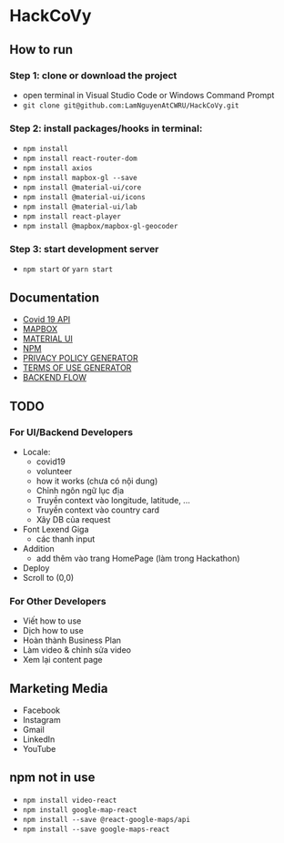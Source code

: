 # HackCoVy
## How to run 
### Step 1: clone or download the project
* open terminal in Visual Studio Code or Windows Command Prompt
* ```git clone git@github.com:LamNguyenAtCWRU/HackCoVy.git```
### Step 2: install packages/hooks in terminal: 
* ```npm install```
* ```npm install react-router-dom```
* ```npm install axios```
* ```npm install mapbox-gl --save```
* ```npm install @material-ui/core``` 
* ```npm install @material-ui/icons```
* ```npm install @material-ui/lab```
* ```npm install react-player```
* ```npm install @mapbox/mapbox-gl-geocoder```
### Step 3: start development server
* ```npm start``` or ```yarn start```

## Documentation
* [Covid 19 API](https://corona.lmao.ninja/v2/countries)
* [MAPBOX](https://www.mapbox.com/)
* [MATERIAL UI](https://material-ui.com/)
* [NPM](https://www.npmjs.com/)
* [PRIVACY POLICY GENERATOR](https://www.privacypolicygenerator.info/)
* [TERMS OF USE GENERATOR](https://www.termsofusegenerator.net/)
* [BACKEND FLOW](https://www.lucidchart.com/invitations/accept/266989db-b767-4300-afff-91cdef6bbff7)

## TODO
### For UI/Backend Developers
* Locale: 
  - covid19 
  - volunteer
  - how it works (chưa có nội dung)
  - Chỉnh ngôn ngữ lục địa
  - Truyền context vào longitude,  latitude, ...
  - Truyền context vào country card
  - Xây DB của request
* Font Lexend Giga
  - các thanh input
* Addition
  - add thêm vào trang HomePage (làm trong Hackathon)
* Deploy
* Scroll to (0,0)

### For Other Developers
* Viết how to use
* Dịch how to use
* Hoàn thành Business Plan
* Làm video & chỉnh sửa video
* Xem lại content page

## Marketing Media
* Facebook
* Instagram
* Gmail
* LinkedIn
* YouTube

## npm not in use
* ```npm install video-react```
* ```npm install google-map-react``` 
* ```npm install --save @react-google-maps/api``` 
* ```npm install --save google-maps-react``` 


